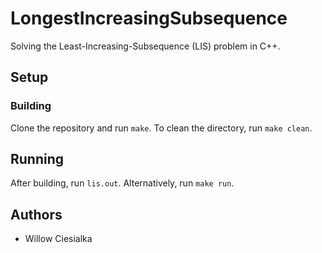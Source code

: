 # LongestIncreasingSubsequence
Solving the Least-Increasing-Subsequence (LIS) problem in C++.

## Setup

### Building

Clone the repository and run `make`. To clean the directory, run `make clean`.

## Running

After building, run `lis.out`. Alternatively, run `make run`.

## Authors

- Willow Ciesialka